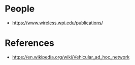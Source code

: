 

# People
-  https://www.wireless.wpi.edu/publications/
# References
- https://en.wikipedia.org/wiki/Vehicular_ad_hoc_network